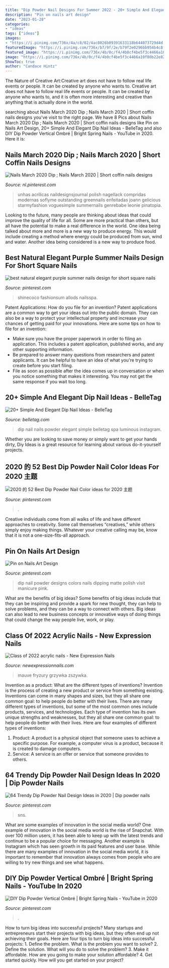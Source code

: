 ```yaml
---
title: "Dip Powder Nail Designs For Summer 2022 - 20+ Simple And Elegant Dip Nail Ideas"
description: "Pin on nails art design"
date: "2023-01-28"
categories:
- "ideas"
tags: ["ideas"]
images:
- "https://i.pinimg.com/736x/4a/c8/02/4ac8026b09391633118b644073729d4d.jpg"
featuredImage: "https://i.pinimg.com/736x/b7/9f/2e/b79f2e0296bb954b4c8f517e7dcb59ee.jpg"
featured_image: "https://i.pinimg.com/736x/4b/0c/f4/4b0cf4be5f3c4466a10f80b22e820dcf.jpg"
image: "https://i.pinimg.com/736x/4b/0c/f4/4b0cf4be5f3c4466a10f80b22e820dcf.jpg"
ShowToc: true
author: "Candace Hintz"
---
```



The Nature of Creative Art:Creative art does not have to follow real life events or people. It can be created by anyone who wants to.
Creative art does not have to follow real life events or people. It can be created by anyone who wants to, and it is often more interesting and creative than anything that is actually done in the world.

	

		
searching about Nails March 2020 Dip ; Nails March 2020 | Short coffin nails designs you've visit to the right page. We have 8 Pics about Nails March 2020 Dip ; Nails March 2020 | Short coffin nails designs like Pin on Nails Art Design, 20+ Simple And Elegant Dip Nail Ideas - BelleTag and also DIY Dip Powder Vertical Ombré | Bright Spring Nails - YouTube in 2020. Here it is:
		
    
## Nails March 2020 Dip ; Nails March 2020 | Short Coffin Nails Designs

<img loading=lazy src="https://i.pinimg.com/736x/4a/c8/02/4ac8026b09391633118b644073729d4d.jpg" onerror="this.onerror=null;this.src='https://tse2.mm.bing.net/th?id=OIP.JPb7SO5iDnN_yvTCL86UnQHaHV&amp;pid=15.1';" alt="Nails March 2020 Dip ; Nails March 2020 | Short coffin nails designs">

_Source: nl.pinterest.com_

>unhas acrilicas naildesignsjournal polish nagellack compridas modernas soflyme outstanding greennails enfeitadas joann gelicious starmyfashion voguesimple summernails genrebabe leonie pinatopia. 

	

Looking to the future, many people are thinking about ideas that could improve the quality of life for all. Some are more practical than others, but all have the potential to make a real difference in the world. One idea being talked about more and more is a new way to produce energy. This would include creating a method where energy could be produced from sun, wind and water. Another idea being considered is a new way to produce food.

    
## Best Natural Elegant Purple Summer Nails Design For Short Square Nails

<img loading=lazy src="https://i.pinimg.com/originals/64/be/53/64be5366d54fbd04d6e8d269414286da.png" onerror="this.onerror=null;this.src='https://tse1.mm.bing.net/th?id=OIP.ZL5TZtVPvQTW6NJpQUKG2gHaJ9&amp;pid=15.1';" alt="best natural elegant purple summer nails design for short square nails">

_Source: pinterest.com_

>shinecoco fashionsum allods nailsspa. 

	

Patent Applications: How do you file for an invention?
Patent applications are a common way to get your ideas out into the public domain. They can also be a way to protect your intellectual property and increase your chances of getting paid for your innovations. Here are some tips on how to file for an invention: 
- Make sure you have the proper paperwork in order to filing an application. This includes a patent application, published works, and any other supporting information. 
- Be prepared to answer many questions from researchers and patent applicants. It can be helpful to have an idea of what you're trying to create before you start filing. 
- File as soon as possible after the idea comes up in conversation or when you notice something that makes it interesting. You may not get the same response if you wait too long.

    
## 20+ Simple And Elegant Dip Nail Ideas - BelleTag

<img loading=lazy src="https://www.belletag.com/wp-content/uploads/2019/03/dip-nail-ideas.jpg" onerror="this.onerror=null;this.src='https://tse4.mm.bing.net/th?id=OIP.fw21--JmuyfPs_-cUKJPiAHaHa&amp;pid=15.1';" alt="20+ Simple And Elegant Dip Nail Ideas - BelleTag">

_Source: belletag.com_

>dip nail nails powder elegant simple belletag spa luminous instagram. 

	

Whether you are looking to save money or simply want to get your hands dirty, Diy Ideas is a great resource for learning about various do-it-yourself projects.

    
## 2020 的 52 Best Dip Powder Nail Color Ideas For 2020 主题

<img loading=lazy src="https://i.pinimg.com/736x/4b/0c/f4/4b0cf4be5f3c4466a10f80b22e820dcf.jpg" onerror="this.onerror=null;this.src='https://tse4.mm.bing.net/th?id=OIP.J5gd25QWqOOUGyaq19rLkwHaIS&amp;pid=15.1';" alt="2020 的 52 Best Dip Powder Nail Color ideas for 2020 主题">

_Source: pinterest.com_

>. 

	

Creative individuals come from all walks of life and have different approaches to creativity. Some call themselves “creatives,” while others simply enjoy making things. Whatever your creative calling may be, know that it is not a one-size-fits-all approach.

    
## Pin On Nails Art Design

<img loading=lazy src="https://i.pinimg.com/736x/8b/84/cd/8b84cd61b8c6e3ea3d9824899649fdeb.jpg" onerror="this.onerror=null;this.src='https://tse3.mm.bing.net/th?id=OIP.m57EXOLY-U2cqJVesnKlSgHaHa&amp;pid=15.1';" alt="Pin on Nails Art Design">

_Source: pinterest.com_

>dip nail powder designs colors nails dipping matte polish visit manicure pink. 

	

What are the benefits of big ideas?
Some benefits of big ideas include that they can be inspiring and provide a spark for new thought, they can help to solve problems, and they can be a way to connect with others. Big ideas can also lead to new business concepts or innovative ways of doing things that could change the way people live, work, or play.

    
## Class Of 2022 Acrylic Nails - New Expression Nails

<img loading=lazy src="https://newexpressionnails.com/wp-content/uploads/2019/02/winter-acrylic-nails-square-1.jpg" onerror="this.onerror=null;this.src='https://tse1.mm.bing.net/th?id=OIP.VoYuuiVCzPKLt53NxV9vwgHaHa&amp;pid=15.1';" alt="Class of 2022 acrylic nails - New Expression Nails">

_Source: newexpressionnails.com_

>mauve fryzury grzywka zszywka. 

	

Invention as a product: What are the different types of inventions?
Invention is the process of creating a new product or service from something existing. Inventions can come in many shapes and sizes, but they all share one common goal: to help people do better with their lives. 
There are many different types of inventions, but some of the most common ones include products, services, and technologies. Each type of invention has its own unique strengths and weaknesses, but they all share one common goal: to help people do better with their lives. 
Here are four examples of different types of inventions: 
1) Product: A product is a physical object that someone uses to achieve a specific purpose. For example, a computer virus is a product, because it is created to damage computers. 
2) Service: A service is an offer or service that someone provides to others.

    
## 64 Trendy Dip Powder Nail Design Ideas In 2020 | Dip Powder Nails

<img loading=lazy src="https://i.pinimg.com/736x/82/49/8e/82498eb8dba7a25b692cffe9dd72ac7b.jpg" onerror="this.onerror=null;this.src='https://tse3.mm.bing.net/th?id=OIP.qof3-yzkd9hQ97EMwccRVgHaHa&amp;pid=15.1';" alt="64 Trendy Dip Powder Nail Design Ideas in 2020 | Dip powder nails">

_Source: pinterest.com_

>sns. 

	

What are some examples of innovation in the social media world?
One example of innovation in the social media world is the rise of Snapchat. With over 100 million users, it has been able to keep up with the latest trends and continue to be a popular choice for messaging. Another example is Instagram which has seen growth in its paid features and user base. While there are many examples of innovation in the social media world, it is important to remember that innovation always comes from people who are willing to try new things and see what happens.

    
## DIY Dip Powder Vertical Ombré | Bright Spring Nails - YouTube In 2020

<img loading=lazy src="https://i.pinimg.com/736x/b7/9f/2e/b79f2e0296bb954b4c8f517e7dcb59ee.jpg" onerror="this.onerror=null;this.src='https://tse1.mm.bing.net/th?id=OIP.02KylbtNHs1PTTAU-1nYTwHaEK&amp;pid=15.1';" alt="DIY Dip Powder Vertical Ombré | Bright Spring Nails - YouTube in 2020">

_Source: pinterest.com_

>. 

	

How to turn big ideas into successful projects?
Many startups and entrepreneurs start their projects with big ideas, but they often end up not achieving their goals. Here are four tips to turn big ideas into successful projects: 1. Define the problem. What is the problem you want to solve? 2. Define the solution. What will you do to solve the problem? 3. Make it affordable. How are you going to make your solution affordable? 4. Get started quickly. How will you get started on your project?

